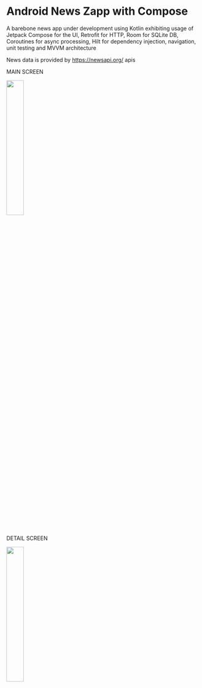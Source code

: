 # Android News Zapp with Compose

A barebone news app under development using Kotlin exhibiting usage of Jetpack Compose for the UI, Retrofit for HTTP, Room for SQLite DB, Coroutines for async processing, Hilt for dependency injection, navigation, unit testing and MVVM architecture

News data is provided by https://newsapi.org/ apis

MAIN SCREEN

<img src='https://github.com/john-uriarte/news_zapp/assets/149405805/afe18374-bd86-4fcf-9636-e30beab28f76' width='30%' height='30%'>

DETAIL SCREEN

<img src='https://github.com/john-uriarte/news_zapp/assets/149405805/e63eb37f-ed20-42d0-b1cf-5c8b2417ce8a' width='30%' height='30%'>
